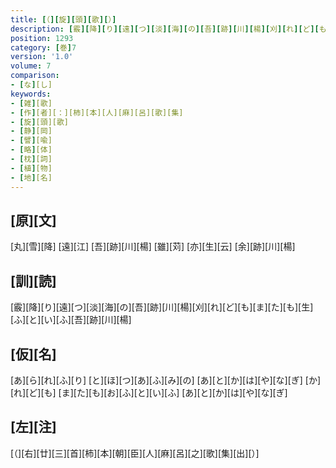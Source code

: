 ```yaml
---
title: [（][旋][頭][歌][）]
description: [霰][降][り][遠][つ][淡][海][の][吾][跡][川][楊][刈][れ][ど][も][ま][た][も][生][ふ][と][い][ふ][吾][跡][川][楊]
position: 1293
category: [巻]7
version: '1.0'
volume: 7
comparison:
- [な][し]
keywords:
- [雑][歌]
- [作][者][：][柿][本][人][麻][呂][歌][集]
- [旋][頭][歌]
- [静][岡]
- [譬][喩]
- [略][体]
- [枕][詞]
- [植][物]
- [地][名]
---
```


## [原][文]

[丸][雪][降] [遠][江] [吾][跡][川][楊] [雖][苅] [亦][生][云] [余][跡][川][楊]

## [訓][読]

[霰][降][り][遠][つ][淡][海][の][吾][跡][川][楊][刈][れ][ど][も][ま][た][も][生][ふ][と][い][ふ][吾][跡][川][楊]

## [仮][名]

[あ][ら][れ][ふ][り] [と][ほ][つ][あ][ふ][み][の] [あ][と][か][は][や][な][ぎ] [か][れ][ど][も] [ま][た][も][お][ふ][と][い][ふ] [あ][と][か][は][や][な][ぎ]

## [左][注]

[（][右][廿][三][首][柿][本][朝][臣][人][麻][呂][之][歌][集][出][）]
